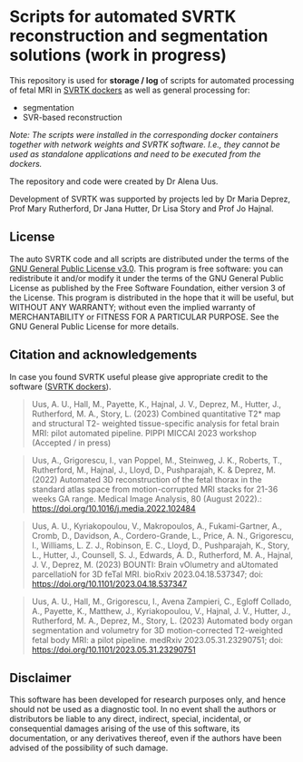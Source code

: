Scripts for automated SVRTK reconstruction and segmentation solutions (work in progress)
====================

This repository is used for **storage / log** of scripts for automated  processing of fetal MRI in [SVRTK dockers](https://hub.docker.com/r/fetalsvrtk/) as well as general processing for:
- segmentation
- SVR-based reconstruction

_Note: The scripts were installed in the corresponding docker containers together with network weights and SVRTK software. I.e., they cannot be used as standalone applications and need to be executed from the dockers._  

The repository and code were created by Dr Alena Uus.     


Development of SVRTK was supported by projects led by Dr Maria Deprez, Prof Mary Rutherford, Dr Jana Hutter, Dr Lisa Story and Prof Jo Hajnal.


License
-------

The auto SVRTK code and all scripts are distributed under the terms of the
[GNU General Public License v3.0](https://www.gnu.org/licenses/gpl-3.0.en.html). This program is free software: you can redistribute it and/or modify it under the terms of the GNU General Public License as published by the Free Software Foundation, either version 3 of the License. This program is distributed in the hope that it will be useful, but WITHOUT ANY WARRANTY; without even the implied warranty of MERCHANTABILITY or FITNESS FOR A PARTICULAR PURPOSE.  See the GNU General Public License for more details.


Citation and acknowledgements
-----------------------------

In case you found SVRTK useful please give appropriate credit to the software ([SVRTK dockers](https://hub.docker.com/r/fetalsvrtk/)).

> Uus, A. U., Hall, M., Payette, K., Hajnal, J. V., Deprez, M., Hutter, J., Rutherford, M. A., Story, L. (2023) Combined quantitative T2* map and structural T2- weighted tissue-specific analysis for fetal brain MRI: pilot automated pipeline. PIPPI MICCAI 2023 workshop (Accepted / in press)

> Uus, A., Grigorescu, I., van Poppel, M., Steinweg, J. K., Roberts, T., Rutherford, M., Hajnal, J., Lloyd, D., Pushparajah, K. & Deprez, M. (2022) Automated 3D reconstruction of the fetal thorax in the standard atlas space from motion-corrupted MRI stacks for 21-36 weeks GA range. Medical Image Analysis, 80 (August 2022).: https://doi.org/10.1016/j.media.2022.102484

> Uus, A. U., Kyriakopoulou, V., Makropoulos, A., Fukami-Gartner, A., Cromb, D., Davidson, A., Cordero-Grande, L., Price, A. N., Grigorescu, I., Williams, L. Z. J., Robinson, E. C., Lloyd, D., Pushparajah, K., Story, L., Hutter, J., Counsell, S. J., Edwards, A. D., Rutherford, M. A., Hajnal, J. V., Deprez, M. (2023) BOUNTI: Brain vOlumetry and aUtomated parcellatioN for 3D feTal MRI. bioRxiv 2023.04.18.537347; doi: https://doi.org/10.1101/2023.04.18.537347

> Uus, A. U., Hall, M., Grigorescu, I., Avena Zampieri, C., Egloff Collado, A., Payette, K., Matthew, J., Kyriakopoulou, V., Hajnal, J. V., Hutter, J., Rutherford, M. A., Deprez, M., Story, L. (2023) Automated body organ segmentation and volumetry for 3D motion-corrected T2-weighted fetal body MRI: a pilot pipeline. medRxiv 2023.05.31.23290751; doi: https://doi.org/10.1101/2023.05.31.23290751


Disclaimer
-------

This software has been developed for research purposes only, and hence should not be used as a diagnostic tool. In no event shall the authors or distributors be liable to any direct, indirect, special, incidental, or consequential damages arising of the use of this software, its documentation, or any derivatives thereof, even if the authors have been advised of the possibility of such damage.


